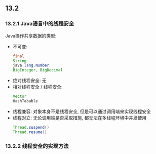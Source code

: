 ## 13.2

### <c>13.2.1<c/> Java语言中的线程安全
Java操作共享数据的类型:
* 不可变:
    ```Java
    final
    String 
    java.lang.Number
    BigInteger, BigDecimal
    ```
* 绝对线程安全: 无
* 相对线程安全 / 线程安全:
    ```Java
    Vector
    HashTabable
    ```
* 线程兼容: 对象本身不是线程安全, 但是可以通过调用端来实现线程安全
* 线程对立: 无论调用端是否采取措施, 都无法在多线程环境中并发使用
    ```Java
    Thread.suspend()
    Thread.resume()
    ```

### <c>13.2.2<c/> 线程安全的实现方法
